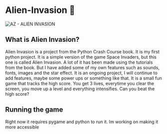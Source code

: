 # Alien-Invasion 👾

![AZ - ALIEN INVASION](https://user-images.githubusercontent.com/86073849/195985730-b034c03e-ac4c-4e82-9d27-c2a7c99e39e4.gif)

## What is Alien Invasion?

Alien Invasion is a project from the Python Crash Course book. It is my first python project. It is a simple version of the game Space Invaders, but this one is called Alien Invasion. A lot of it has been made using the tutorials from the book. But I have added some of my own features such as sounds, fonts, images and the star effect. It is an ongoing project, I will continue to add features, maybe some power ups or something like that. It is a small fun game that tracks the high score. You get 3 lives, everytime you clear the screen, you move up a level and everything intensifies. Can you beat the high score?

## Running the game

Right now it requires pygame and python to run it. Im working on making it more accessible
